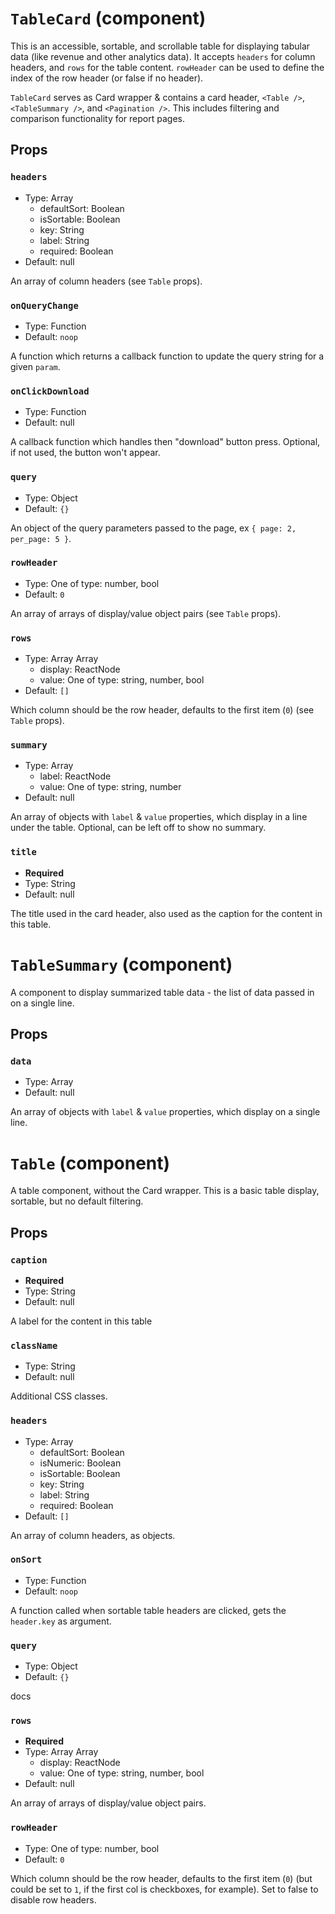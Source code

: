 `TableCard` (component)
=======================

This is an accessible, sortable, and scrollable table for displaying tabular data (like revenue and other analytics data).
It accepts `headers` for column headers, and `rows` for the table content.
`rowHeader` can be used to define the index of the row header (or false if no header).

`TableCard` serves as Card wrapper & contains a card header, `<Table />`, `<TableSummary />`, and `<Pagination />`.
This includes filtering and comparison functionality for report pages.

Props
-----

### `headers`

- Type: Array 
  - defaultSort: Boolean
  - isSortable: Boolean
  - key: String
  - label: String
  - required: Boolean
- Default: null


An array of column headers (see `Table` props).


### `onQueryChange`

- Type: Function
- Default: `noop`


A function which returns a callback function to update the query string for a given `param`.


### `onClickDownload`

- Type: Function
- Default: null


A callback function which handles then "download" button press. Optional, if not used, the button won't appear.


### `query`

- Type: Object
- Default: `{}`


An object of the query parameters passed to the page, ex `{ page: 2, per_page: 5 }`.


### `rowHeader`

- Type: One of type: number, bool
- Default: `0`


An array of arrays of display/value object pairs (see `Table` props).


### `rows`

- Type: Array 
Array 
  - display: ReactNode
  - value: One of type: string, number, bool
- Default: `[]`


Which column should be the row header, defaults to the first item (`0`) (see `Table` props).


### `summary`

- Type: Array 
  - label: ReactNode
  - value: One of type: string, number
- Default: null


An array of objects with `label` & `value` properties, which display in a line under the table.
Optional, can be left off to show no summary.


### `title`

- **Required**
- Type: String
- Default: null


The title used in the card header, also used as the caption for the content in this table.

`TableSummary` (component)
==========================

A component to display summarized table data - the list of data passed in on a single line.



Props
-----

### `data`

- Type: Array
- Default: null


An array of objects with `label` & `value` properties, which display on a single line.

`Table` (component)
===================

A table component, without the Card wrapper. This is a basic table display, sortable, but no default filtering.

Props
-----

### `caption`

- **Required**
- Type: String
- Default: null


A label for the content in this table


### `className`

- Type: String
- Default: null


Additional CSS classes.


### `headers`

- Type: Array 
  - defaultSort: Boolean
  - isNumeric: Boolean
  - isSortable: Boolean
  - key: String
  - label: String
  - required: Boolean
- Default: `[]`


An array of column headers, as objects.


### `onSort`

- Type: Function
- Default: `noop`


A function called when sortable table headers are clicked, gets the `header.key` as argument.


### `query`

- Type: Object
- Default: `{}`


docs


### `rows`

- **Required**
- Type: Array 
Array 
  - display: ReactNode
  - value: One of type: string, number, bool
- Default: null


An array of arrays of display/value object pairs.


### `rowHeader`

- Type: One of type: number, bool
- Default: `0`


Which column should be the row header, defaults to the first item (`0`) (but could be set to `1`, if the first col
is checkboxes, for example). Set to false to disable row headers.

